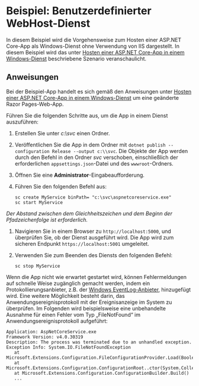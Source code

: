 # <a name="custom-webhost-service-sample"></a>Beispiel: Benutzerdefinierter WebHost-Dienst

In diesem Beispiel wird die Vorgehensweise zum Hosten einer ASP.NET Core-App als Windows-Dienst ohne Verwendung von IIS dargestellt. In diesem Beispiel wird das unter [Hosten einer ASP.NET Core-App in einem Windows-Dienst](https://docs.microsoft.com/aspnet/core/host-and-deploy/windows-service) beschriebene Szenario veranschaulicht.

## <a name="instructions"></a>Anweisungen

Bei der Beispiel-App handelt es sich gemäß den Anweisungen unter [Hosten einer ASP.NET Core-App in einem Windows-Dienst](https://docs.microsoft.com/aspnet/core/host-and-deploy/windows-service) um eine geänderte Razor Pages-Web-App.

Führen Sie die folgenden Schritte aus, um die App in einem Dienst auszuführen:

1. Erstellen Sie unter *c:\svc* einen Ordner.

1. Veröffentlichen Sie die App in dem Ordner mit `dotnet publish --configuration Release --output c:\\svc`. Die Objekte der App werden durch den Befehl in den Ordner *svc* verschoben, einschließlich der erforderlichen `appsettings.json`-Datei und des `wwwroot`-Ordners.

1. Öffnen Sie eine **Administrator**-Eingabeaufforderung.

1. Führen Sie den folgenden Befehl aus:

   ```console
   sc create MyService binPath= "c:\svc\aspnetcoreservice.exe"
   sc start MyService
   ```

  *Der Abstand zwischen dem Gleichheitszeichen und dem Beginn der Pfadzeichenfolge ist erforderlich.*

1. Navigieren Sie in einem Browser zu `http://localhost:5000`, und überprüfen Sie, ob der Dienst ausgeführt wird. Die App wird zum sicheren Endpunkt `https://localhost:5001` umgeleitet.

1. Verwenden Sie zum Beenden des Diensts den folgenden Befehl:

   ```console
   sc stop MyService
   ```

Wenn die App nicht wie erwartet gestartet wird, können Fehlermeldungen auf schnelle Weise zugänglich gemacht werden, indem ein Protokollierungsanbieter, z.B. der [Windows EventLog-Anbieter](https://docs.microsoft.com/aspnet/core/fundamentals/logging/index#eventlog), hinzugefügt wird. Eine weitere Möglichkeit besteht darin, das Anwendungsereignisprotokoll mit der Ereignisanzeige im System zu überprüfen. Im Folgenden wird beispielsweise eine unbehandelte Ausnahme für einen Fehler vom Typ „FileNotFound“ im Anwendungsereignisprotokoll aufgeführt:

```console
Application: AspNetCoreService.exe
Framework Version: v4.0.30319
Description: The process was terminated due to an unhandled exception.
Exception Info: System.IO.FileNotFoundException
   at Microsoft.Extensions.Configuration.FileConfigurationProvider.Load(Boolean)
   at Microsoft.Extensions.Configuration.ConfigurationRoot..ctor(System.Collections.Generic.IList`1<Microsoft.Extensions.Configuration.IConfigurationProvider>)
   at Microsoft.Extensions.Configuration.ConfigurationBuilder.Build()
   ...
```
